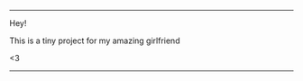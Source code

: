 ***************************************************************

Hey!

This is a tiny project for my amazing girlfriend

<3

***************************************************************
